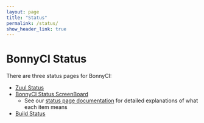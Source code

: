```yaml
---
layout: page
title: "Status"
permalink: /status/
show_header_link: true
---
```


# BonnyCI Status

There are three status pages for BonnyCI:

* [Zuul Status](http://zuul.bonnyci.org/)
* [BonnyCI Status ScreenBoard](https://p.datadoghq.com/sb/cbf19e221-1b77fb05f2)
  * See our [status page documentation](http://bonnyci.org/lore/end_users/status) for detailed explanations of what each item means
* [Build Status](https://travis-ci.org/BonnyCI)

